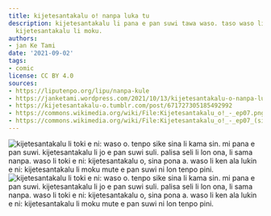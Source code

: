 ```yaml
---
title: kijetesantakalu o! nanpa luka tu
description: kijetesantakalu li pana e pan suwi tawa waso. taso waso li sona ala la
  kijetesantakalu li moku.
authors:
- jan Ke Tami
date: '2021-09-02'
tags:
- comic
license: CC BY 4.0
sources:
- https://liputenpo.org/lipu/nanpa-kule
- https://janketami.wordpress.com/2021/10/13/kijetesantakalu-o-nanpa-luka-tu/
- https://kijetesantakalu-o.tumblr.com/post/671727305185492992
- https://commons.wikimedia.org/wiki/File:Kijetesantakalu_o!_-_ep07.png
- https://commons.wikimedia.org/wiki/File:Kijetesantakalu_o!_-_ep07_(sitelen_pona).png
---
```


![kijetesantakalu li toki e ni: waso o. tenpo sike sina li kama sin. mi pana e pan suwi. kijetesantakalu li jo e pan suwi suli. palisa seli li lon ona, li sama nanpa. waso li toki e ni: kijetesantakalu o, sina pona a. waso li ken ala lukin e ni: kijetesantakalu li moku mute e pan suwi ni lon tenpo pini.](https://upload.wikimedia.org/wikipedia/commons/c/c9/Kijetesantakalu_o%21_-_ep07.png)
![kijetesantakalu li toki e ni: waso o. tenpo sike sina li kama sin. mi pana e pan suwi. kijetesantakalu li jo e pan suwi suli. palisa seli li lon ona, li sama nanpa. waso li toki e ni: kijetesantakalu o, sina pona a. waso li ken ala lukin e ni: kijetesantakalu li moku mute e pan suwi ni lon tenpo pini.](https://upload.wikimedia.org/wikipedia/commons/a/a2/Kijetesantakalu_o%21_-_ep07_%28sitelen_pona%29.png)